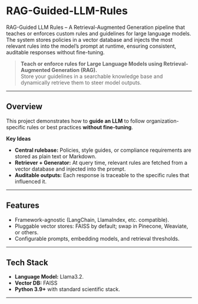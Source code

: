 # RAG-Guided-LLM-Rules
RAG-Guided LLM Rules – A Retrieval-Augmented Generation pipeline that teaches or enforces custom rules and guidelines for large language models. The system stores policies in a vector database and injects the most relevant rules into the model’s prompt at runtime, ensuring consistent, auditable responses without fine-tuning.

> **Teach or enforce rules for Large Language Models using Retrieval-Augmented Generation (RAG).**  
> Store your guidelines in a searchable knowledge base and dynamically retrieve them to steer model outputs.

---

## Overview
This project demonstrates how to **guide an LLM** to follow organization-specific rules or best practices **without fine-tuning**.

**Key Ideas**
- **Central rulebase:** Policies, style guides, or compliance requirements are stored as plain text or Markdown.
- **Retriever + Generator:** At query time, relevant rules are fetched from a vector database and injected into the prompt.
- **Auditable outputs:** Each response is traceable to the specific rules that influenced it.

---

## Features
- Framework-agnostic (LangChain, LlamaIndex, etc. compatible).
- Pluggable vector stores: FAISS by default; swap in Pinecone, Weaviate, or others.
- Configurable prompts, embedding models, and retrieval thresholds.

---

## Tech Stack
- **Language Model:** Llama3.2.
- **Vector DB:** FAISS
- **Python 3.9+** with standard scientific stack.

---
